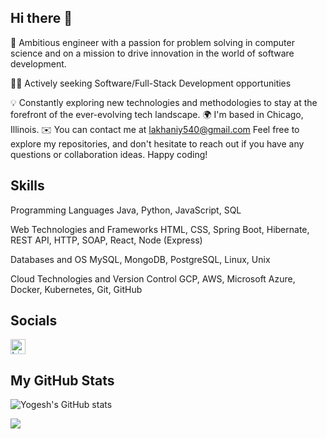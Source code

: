 ## Hi there 👋

🚀 Ambitious engineer with a passion for problem solving in computer science and on a mission to drive innovation in the world of software development.

👨‍💻 Actively seeking Software/Full-Stack Development opportunities 

💡 Constantly exploring new technologies and methodologies to stay at the forefront of the ever-evolving tech landscape.
🌍  I'm based in Chicago, Illinois.
✉️  You can contact me at lakhaniy540@gmail.com
Feel free to explore my repositories, and don't hesitate to reach out if you have any questions or collaboration ideas. Happy coding!

## Skills
Programming Languages
Java, Python, JavaScript, SQL

Web Technologies and Frameworks
HTML, CSS, Spring Boot, Hibernate, REST API, HTTP, SOAP, React, Node (Express)

Databases and OS
MySQL, MongoDB, PostgreSQL, Linux, Unix

Cloud Technologies and Version Control
GCP, AWS, Microsoft Azure, Docker, Kubernetes, Git, GitHub

## Socials
<a style="display: flex; align-items: center; text-decoration: none; color: #0077B5; font-family: Arial, sans-serif; font-size: 16px;" href="https://www.linkedin.com/in/yogesh-lakhani-756b87ab/" target="_blank">
        <img src="https://cdn-icons-png.flaticon.com/512/174/174857.png" alt="LinkedIn Icon" style="width: 24px; height: 24px; margin-right: 8px;">
    </a>

## My GitHub Stats
![Yogesh's GitHub stats](https://github-readme-stats.vercel.app/api?username=yoginoit39&show_icons=true&theme=transparent)

<picture>
  <source
    srcset="https://github-readme-stats.vercel.app/api?username=anuraghazra&show_icons=true&theme=dark"
    media="(prefers-color-scheme: dark)"
  />
  <source
    srcset="https://github-readme-stats.vercel.app/api?username=anuraghazra&show_icons=true"
    media="(prefers-color-scheme: light), (prefers-color-scheme: no-preference)"
  />
  <img src="https://github-readme-stats.vercel.app/api?username=anuraghazra&show_icons=true" />
</picture>








